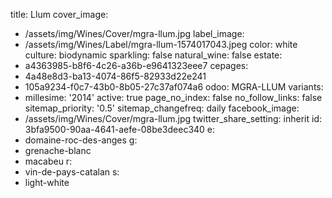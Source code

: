 title: Llum
cover_image:
  - /assets/img/Wines/Cover/mgra-llum.jpg
label_image:
  - /assets/img/Wines/Label/mgra-llum-1574017043.jpeg
color: white
culture: biodynamic
sparkling: false
natural_wine: false
estate:
  - a4363985-b8f6-4c26-a36b-e9641323eee7
cepages:
  - 4a48e8d3-ba13-4074-86f5-82933d22e241
  - 105a9234-f0c7-43b0-8b05-27c37af074a6
odoo: MGRA-LLUM
variants:
  -
    millesime: '2014'
    active: true
page_no_index: false
no_follow_links: false
sitemap_priority: '0.5'
sitemap_changefreq: daily
facebook_image:
  - /assets/img/Wines/Cover/mgra-llum.jpg
twitter_share_setting: inherit
id: 3bfa9500-90aa-4641-aefe-08be3deec340
e:
  - domaine-roc-des-anges
g:
  - grenache-blanc
  - macabeu
r:
  - vin-de-pays-catalan
s:
  - light-white
